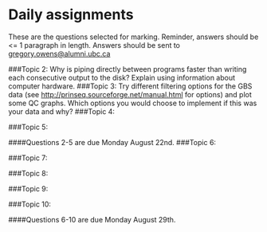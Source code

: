 # Daily assignments
These are the questions selected for marking. Reminder, answers should be <= 1 paragraph in length. 
Answers should be sent to gregory.owens@alumni.ubc.ca

###Topic 2:
Why is piping directly between programs faster than writing each consecutive output to the disk? Explain using information about computer hardware.
###Topic 3:
Try different filtering options for the GBS data (see http://prinseq.sourceforge.net/manual.html for options) and plot some QC graphs. Which options you would choose to implement if this was your data and why?
###Topic 4:

###Topic 5:

####Questions 2-5 are due Monday August 22nd.
###Topic 6:

###Topic 7:

###Topic 8:

###Topic 9:

###Topic 10:

####Questions 6-10 are due Monday August 29th.
